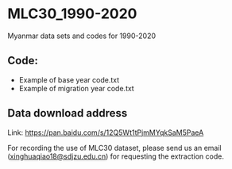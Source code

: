 # MLC30_1990-2020
Myanmar data sets and codes for 1990-2020

## Code:

- Example of base year code.txt
- Example of migration year code.txt

## Data download address

Link: https://pan.baidu.com/s/12Q5Wt1tPjmMYqkSaM5PaeA 

For recording the use of MLC30 dataset, please send us an email (xinghuaqiao18@sdjzu.edu.cn) for requesting the  extraction code.

